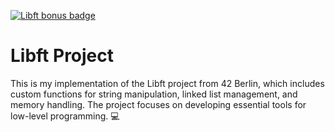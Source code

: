 [![Libft bonus badge](https://github.com/ayogun/42-project-badges/blob/main/badges/libftm.png?raw=true)](https://github.com/schardot/42_core/tree/main/rank00/libft)

# **Libft Project** 

This is my implementation of the Libft project from 42 Berlin, which includes custom functions for string manipulation, linked list management, and memory handling. The project focuses on developing essential tools for low-level programming. 💻